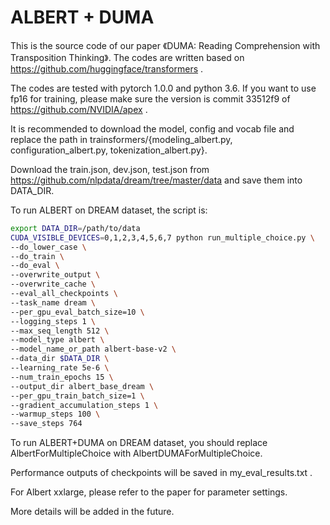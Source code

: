 # ALBERT + DUMA

This is the source code of our paper 《DUMA: Reading Comprehension with Transposition Thinking》. The codes are written based on https://github.com/huggingface/transformers .

The codes are tested with pytorch 1.0.0 and python 3.6. If you want to use fp16 for training, please make sure the version is commit 33512f9 of https://github.com/NVIDIA/apex .

It is recommended to download the model, config and vocab file and replace the path in trainsformers/{modeling_albert.py, configuration_albert.py, tokenization_albert.py}.

Download the train.json, dev.json, test.json from https://github.com/nlpdata/dream/tree/master/data and save them into DATA_DIR.

To run ALBERT on DREAM dataset, the script is:
```bash
export DATA_DIR=/path/to/data
CUDA_VISIBLE_DEVICES=0,1,2,3,4,5,6,7 python run_multiple_choice.py \
--do_lower_case \
--do_train \
--do_eval \
--overwrite_output \
--overwrite_cache \
--eval_all_checkpoints \
--task_name dream \
--per_gpu_eval_batch_size=10 \
--logging_steps 1 \
--max_seq_length 512 \
--model_type albert \
--model_name_or_path albert-base-v2 \
--data_dir $DATA_DIR \
--learning_rate 5e-6 \
--num_train_epochs 15 \
--output_dir albert_base_dream \
--per_gpu_train_batch_size=1 \
--gradient_accumulation_steps 1 \
--warmup_steps 100 \
--save_steps 764
```

To run ALBERT+DUMA on DREAM dataset, you should replace AlbertForMultipleChoice with AlbertDUMAForMultipleChoice.

Performance outputs of checkpoints will be saved in my_eval_results.txt .

For Albert xxlarge, please refer to the paper for parameter settings.

More details will be added in the future.
